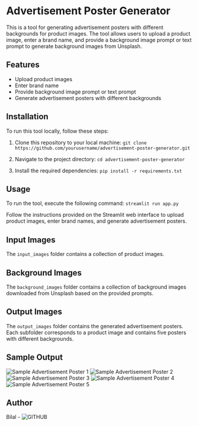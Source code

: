 # Advertisement Poster Generator

This is a tool for generating advertisement posters with different backgrounds for product images. The tool allows users to upload a product image, enter a brand name, and provide a background image prompt or text prompt to generate background images from Unsplash.

## Features

- Upload product images
- Enter brand name
- Provide background image prompt or text prompt
- Generate advertisement posters with different backgrounds

## Installation

To run this tool locally, follow these steps:

1. Clone this repository to your local machine:
```git clone https://github.com/yourusername/advertisement-poster-generator.git```

2. Navigate to the project directory:
```cd advertisement-poster-generator```

3. Install the required dependencies:
```pip install -r requirements.txt```

## Usage

To run the tool, execute the following command:
```streamlit run app.py```

Follow the instructions provided on the Streamlit web interface to upload product images, enter brand names, and generate advertisement posters.

## Input Images

The `input_images` folder contains a collection of product images.

## Background Images

The `background_images` folder contains a collection of background images downloaded from Unsplash based on the provided prompts.

## Output Images

The `output_images` folder contains the generated advertisement posters. Each subfolder corresponds to a product image and contains five posters with different backgrounds.

## Sample Output

![Sample Advertisement Poster 1](output/Seville/1.jpg)
![Sample Advertisement Poster 2](output/Seville/2.jpg)
![Sample Advertisement Poster 3](output/Seville/3.jpg)
![Sample Advertisement Poster 4](output/Seville/4.jpg)
![Sample Advertisement Poster 5](output/Seville/5.jpg)

## Author

Bilal - ![GITHUB](https://github.com/mhmd-bilal)
